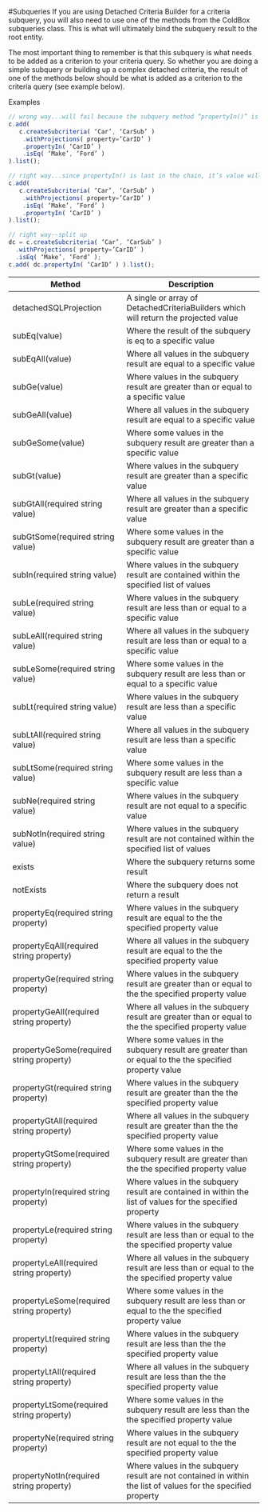 #Subqueries
If you are using Detached Criteria Builder for a criteria subquery, you will also need to use one of the methods from the ColdBox subqueries class. This is what will ultimately bind the subquery result to the root entity.

The most important thing to remember is that this subquery is what needs to be added as a criterion to your criteria query. So whether you are doing a simple subquery or building up a complex detached criteria, the result of one of the methods below should be what is added as a criterion to the criteria query (see example below).

Examples 

```javascript
// wrong way...will fail because the subquery method “propertyIn()” is not what is added
c.add(
   c.createSubcriteria( ‘Car’, ‘CarSub’ )
    .withProjections( property=’CarID’ )
    .propertyIn( ‘CarID’ )
    .isEq( ‘Make’, ‘Ford’ )
).list();

// right way...since propertyIn() is last in the chain, it’s value will be what is ultimately added as a criteria
c.add(
   c.createSubcriteria( ‘Car’, ‘CarSub’ )
    .withProjections( property=’CarID’ )
    .isEq( ‘Make’, ‘Ford’ )
    .propertyIn( ‘CarID’ )
).list();

// right way--split up
dc = c.createSubcriteria( ‘Car’, ‘CarSub’ )
  .withProjections( property=’CarID’ )
  .isEq( ‘Make’, ‘Ford’ );
c.add( dc.propertyIn( ‘CarID’ ) ).list();
```

| Method | Description |
| --- | --- |
| detachedSQLProjection | A single or array of DetachedCriteriaBuilders which will return the projected value |
| subEq(value) | Where the result of the subquery is eq to a specific value |
| subEqAll(value) | Where all values in the subquery result are equal to a specific value |
| subGe(value) | Where values in the subquery result are greater than or equal to a specific value |
| subGeAll(value) | Where all values in the subquery result are equal to a specific value |
| subGeSome(value) | Where some values in the subquery result are greater than a specific value |
| subGt(value) | Where values in the subquery result are greater than a specific value |
| subGtAll(required string value) | Where all values in the subquery result are greater than a specific value |
| subGtSome(required string value) | Where some values in the subquery result are greater than a specific value |
| subIn(required string value) | Where values in the subquery result are contained within the specified list of values |
| subLe(required string value) | Where values in the subquery result are less than or equal to a specific value |
| subLeAll(required string value) | Where all values in the subquery result are less than or equal to a specific value |
| subLeSome(required string value) | Where some values in the subquery result are less than or equal to a specific value |
| subLt(required string value) | Where values in the subquery result are less than a specific value |
| subLtAll(required string value) | Where all values in the subquery result are less than a specific value |
| subLtSome(required string value) | Where some values in the subquery result are less than a specific value |
| subNe(required string value) | Where values in the subquery result are not equal to a specific value |
| subNotIn(required string value) | Where values in the subquery result are not contained within the specified list of values |
| exists | Where the subquery returns some result |
| notExists | Where the subquery does not return a result |
| propertyEq(required string property) | Where values in the subquery result are equal to the the specified property value |
| propertyEqAll(required string property) | Where all values in the subquery result are equal to the the specified property value |
| propertyGe(required string property) | Where values in the subquery result are greater than or equal to the the specified property value |
| propertyGeAll(required string property) | Where all values in the subquery result are greater than or equal to the the specified property value |
| propertyGeSome(required string property) | Where some values in the subquery result are greater than or equal to the the specified property value |
| propertyGt(required string property) | Where values in the subquery result are greater than the the specified property value |
| propertyGtAll(required string property) | Where all values in the subquery result are greater than the the specified property value |
| propertyGtSome(required string property) | Where some values in the subquery result are greater than the the specified property value |
| propertyIn(required string property) | Where values in the subquery result are contained in within the list of values for the specified property |
| propertyLe(required string property) | Where values in the subquery result are less than or equal to the the specified property value |
| propertyLeAll(required string property) | Where all values in the subquery result are less than or equal to the the specified property value |
| propertyLeSome(required string property) | Where some values in the subquery result are less than or equal to the the specified property value |
| propertyLt(required string property) | Where values in the subquery result are less than the the specified property value |
| propertyLtAll(required string property) | Where all values in the subquery result are less than the the specified property value |
| propertyLtSome(required string property) | Where some values in the subquery result are less than the the specified property value |
| propertyNe(required string property) | Where values in the subquery result are not equal to the the specified property value |
| propertyNotIn(required string property) | Where values in the subquery result are not contained in within the list of values for the specified property |